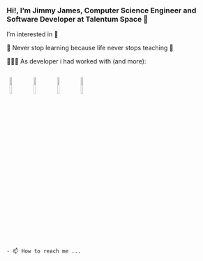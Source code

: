 ### Hi!, I’m Jimmy James, Computer Science Engineer and Software Developer at Talentum Space 👋

I’m interested in 👀

📖 Never stop learning because life never stops teaching 📖

👩🏻‍💻 As developer i had worked with (and more):
 
 <code>
 <img width="10%" src="https://www.vectorlogo.zone/logos/python/python-horizontal.svg"></code> <code><img width="10%"
 <img width="10%" src="https://www.vectorlogo.zone/logos/mysql/mysql-horizontal.svg"></code> <code><img width="10%"
 <img width="10%" src="https://commons.wikimedia.org/wiki/File:ISO_C%2B%2B_Logo.svg"></code> <code><img width="10%"
 <img width="10%" src="https://cdn.cdnlogo.com/logos/c/27/c.svg"></code> <code><img width="10%"

 </code>
- 📫 How to reach me ...

<!---
JimmyJames404/JimmyJames404 is a ✨ special ✨ repository because its `README.md` (this file) appears on your GitHub profile.
You can click the Preview link to take a look at your changes.
--->
